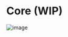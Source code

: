 # Core (WIP)
![image](https://github.com/user-attachments/assets/6e3f48b5-39ea-4f7d-880f-052848c39518)









